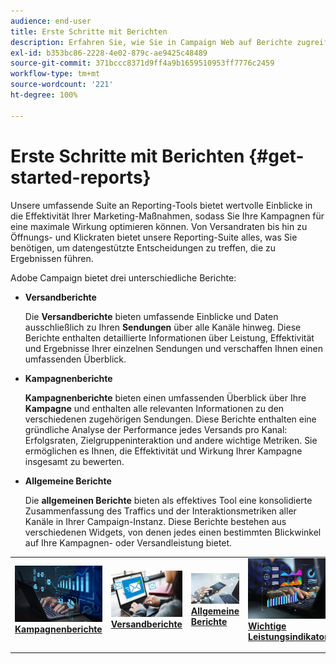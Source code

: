 ```yaml
---
audience: end-user
title: Erste Schritte mit Berichten
description: Erfahren Sie, wie Sie in Campaign Web auf Berichte zugreifen und diese verwalten können.
exl-id: b353bc86-2228-4e02-879c-ae9425c48489
source-git-commit: 371bccc8371d9ff4a9b1659510953ff7776c2459
workflow-type: tm+mt
source-wordcount: '221'
ht-degree: 100%

---
```



# Erste Schritte mit Berichten {#get-started-reports}

Unsere umfassende Suite an Reporting-Tools bietet wertvolle Einblicke in die Effektivität Ihrer Marketing-Maßnahmen, sodass Sie Ihre Kampagnen für eine maximale Wirkung optimieren können. Von Versandraten bis hin zu Öffnungs- und Klickraten bietet unsere Reporting-Suite alles, was Sie benötigen, um datengestützte Entscheidungen zu treffen, die zu Ergebnissen führen.

Adobe Campaign bietet drei unterschiedliche Berichte:

* **Versandberichte**

  Die **Versandberichte** bieten umfassende Einblicke und Daten ausschließlich zu Ihren **Sendungen** über alle Kanäle hinweg. Diese Berichte enthalten detaillierte Informationen über Leistung, Effektivität und Ergebnisse Ihrer einzelnen Sendungen und verschaffen Ihnen einen umfassenden Überblick.


* **Kampagnenberichte**

  **Kampagnenberichte** bieten einen umfassenden Überblick über Ihre **Kampagne** und enthalten alle relevanten Informationen zu den verschiedenen zugehörigen Sendungen. Diese Berichte enthalten eine gründliche Analyse der Performance jedes Versands pro Kanal: Erfolgsraten, Zielgruppeninteraktion und andere wichtige Metriken. Sie ermöglichen es Ihnen, die Effektivität und Wirkung Ihrer Kampagne insgesamt zu bewerten.


* **Allgemeine Berichte**

  Die **allgemeinen Berichte** bieten als effektives Tool eine konsolidierte Zusammenfassung des Traffics und der Interaktionsmetriken aller Kanäle in Ihrer Campaign-Instanz. Diese Berichte bestehen aus verschiedenen Widgets, von denen jedes einen bestimmten Blickwinkel auf Ihre Kampagnen- oder Versandleistung bietet.

<table style="table-layout:fixed"><tr style="border: 0;">
<td>
<a href="campaign-reports.md">
<img alt="Validierung" src="assets/do-not-localize/campaign_report.jpeg">
</a>
<div>
<a href="campaign-reports.md"><strong>Kampagnenberichte</strong></a>
</div>
<p>
</td>
<td>
<a href="delivery-reports.md">
<img alt="Lead" src="assets/do-not-localize/email_report.jpeg">
</a>
<div><a href="delivery-reports.md"><strong>Versandberichte</strong>
</div>
<p>
</td>
<td>
<a href="global-reports.md">
<img alt="Gelegentlich" src="assets/do-not-localize/push_report.jpeg">
</a>
<div>
<a href="global-reports.md"><strong> Allgemeine Berichte<strong></strong></a>
</div>
<p></td>
<td>
<a href="kpis.md">
<img alt="Validierung" src="assets/do-not-localize/kpis.jpeg">
</a>
<div>
<a href="kpis.md"><strong>Wichtige Leistungsindikatoren</strong></a>
</div>
<p>
</td>
</tr></table>
